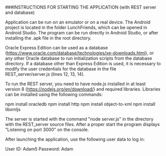 ###INSTRUCTIONS FOR STARTING THE APPLICATION (with REST server and database)

Application can be run on an emulator or on a real device. The Android project is located in the folder
LunchFriends, which can be opened in Android Studio. The program can be run directly in Android Studio, or
after installing the .apk file in the root directory.

Oracle Express Edition can be used as a database
(https://www.oracle.com/database/technologies/xe-downloads.html),
or any other Oracle database to run initialization scripts from the database directory.
If a database other than Express Edition is used, it is necessary to modify the user credentials for the database in the file
REST_server/server.js (lines 12, 13, 14).

To run the REST server, you need to have node.js installed in at least version 8 (https://nodejs.org/en/download/)
and required libraries. Libraries can be installed using the following commands:

npm install oracledb
npm install http
npm install object-to-xml
npm install libxmljs

The server is started with the command "node server.js" in the directory with the REST_server source files. After a proper start
the program displays "Listening on port 3000" on the console.


After launching the application, use the following user data to log in:

User ID: Adam5
Password: Adam